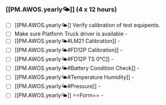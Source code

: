 ###  [[PM.AWOS.yearly🌤️]] (4 x 12 hours)
- [ ] [[PM.AWOS.yearly🌤️]] Verify calibration of test equipents.
- [ ] Make sure Platform Truck driver is available -
- [ ] [[PM.AWOS.yearly🌤️#LM21 Calibration]] -
- [ ] [[PM.AWOS.yearly🌤️#FD12P Calibration]] -
- [ ] [[PM.AWOS.yearly🌤️#FD12P TS 0℃]] -
- [ ] [[PM.AWOS.yearly🌤️#Battery Condition Check]] -
- [ ] [[PM.AWOS.yearly🌤️#Temperature Humidity]] -
- [ ] [[PM.AWOS.yearly🌤️#Pressure]] -
- [ ] [[PM.AWOS.yearly🌤️]] ==Form== -